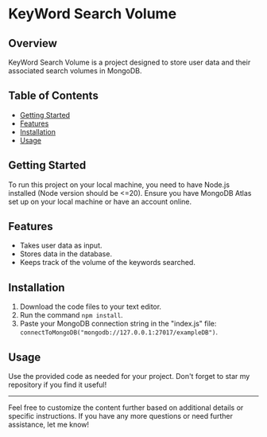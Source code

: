 # KeyWord Search Volume

## Overview

KeyWord Search Volume is a project designed to store user data and their associated search volumes in MongoDB.

## Table of Contents

- [Getting Started](#getting-started)
- [Features](#features)
- [Installation](#installation)
- [Usage](#usage)

## Getting Started

To run this project on your local machine, you need to have Node.js installed (Node version should be <=20). Ensure you have MongoDB Atlas set up on your local machine or have an account online.

## Features

- Takes user data as input.
- Stores data in the database.
- Keeps track of the volume of the keywords searched.

## Installation

1. Download the code files to your text editor.
2. Run the command `npm install`.
3. Paste your MongoDB connection string in the "index.js" file: `connectToMongoDB("mongodb://127.0.0.1:27017/exampleDB")`.

## Usage

Use the provided code as needed for your project. Don't forget to star my repository if you find it useful!

---

Feel free to customize the content further based on additional details or specific instructions. If you have any more questions or need further assistance, let me know!
